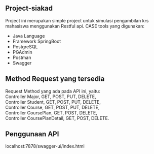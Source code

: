 ## Project-siakad

Project ini merupakan simple project untuk simulasi pengambilan krs mahasiswa menggunakan Restful api.
CASE tools yang digunakan:
* Java Language
* Framework SpringBoot
* PostgreSQL
* PGAdmin
* Postman
* Swagger

## Method Request yang tersedia

Request Method yang ada pada API ini, yaitu:<br>
Controller Major, GET, POST, PUT, DELETE,<br>
Controller Student, GET, POST, PUT, DELETE,<br>
Controller Course, GET, POST, PUT, DELETE,<br>
Controller CoursePlan, GET, POST, DELETE,<br>
Controller CoursePlanDetail, GET, POST, DELETE.

## Penggunaan API

localhost:7878/swagger-ui/index.html
